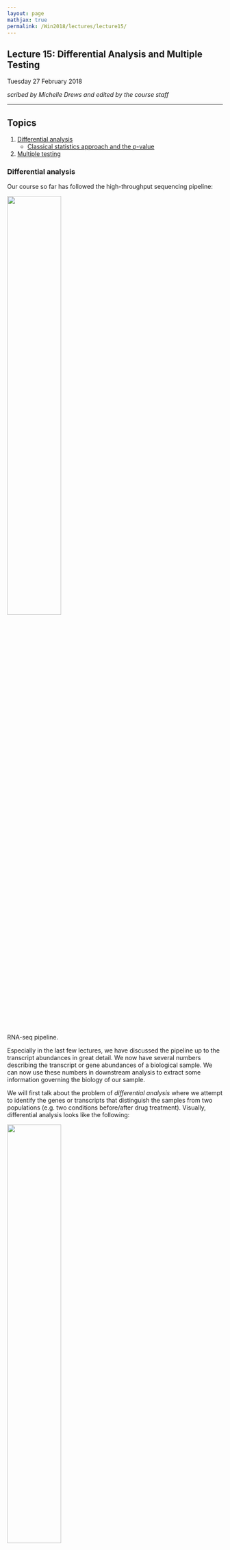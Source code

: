 ```yaml
---
layout: page
mathjax: true
permalink: /Win2018/lectures/lecture15/
---
```

## Lecture 15: Differential Analysis and Multiple Testing

Tuesday 27 February 2018

_scribed by Michelle Drews and edited by the course staff_

-----------------

## Topics

1.	<a href='#diff'>Differential analysis</a>
    - <a href='#classical'>Classical statistics approach and the _p_-value</a>
1.	<a href='#mt'>Multiple testing</a>


### <a id='diff'></a> Differential analysis

Our course so far has followed the high-throughput sequencing pipeline:

<div class="fig figcenter fighighlight">
  <img src="/Win2018/assets/lecture15/Fig1_EENotes.jpg" width="50%">
	<div class="figcaption">RNA-seq pipeline.</div>
</div>

Especially in the last few lectures, we have discussed the pipeline up to the transcript abundances in great detail. We now have several numbers describing the transcript or gene abundances of a biological sample. We can now use these numbers in downstream analysis to extract some information governing the biology of our sample.

We will first talk about the problem of _differential analysis_ where we attempt to identify the genes or transcripts that distinguish the samples from two populations (e.g. two conditions before/after drug treatment). Visually, differential analysis looks like the following:

<div class="fig figcenter fighighlight">
  <img src="/Win2018/assets/lecture15/Fig2_EENotes.jpg" width="50%">
	<div class="figcaption">Differntial analysis.</div>
</div>

Examples of software that handle differential analysis are [DESeq](https://genomebiology.biomedcentral.com/articles/10.1186/gb-2010-11-10-r106) and [DESeq2](https://genomebiology.biomedcentral.com/articles/10.1186/s13059-014-0550-8). A key idea here is the idea of _significance_. It's not enough for two expression levels to be different; we need some notion of significance to quantify whether the difference observed is actually meaningful.

As an aside, while we are talking about gene/transcript abundances here, we will note that other units may be used in practice. For example, raw integer counts (e.g. molecule or read counts aligning to a particular gene) are also commonly used. The discussions here will apply to those units as well.

Suppose we sequence samples from two different conditions: sample A is a control group and sample B is a group treated with a drug. Suppose we sequence the samples from each sample, quantify transcript abundances with some EM-based algorithm, and obtain the following plots:

<div class="fig figcenter fighighlight">
  <img src="/Win2018/assets/lecture15/Fig3_EENotes.jpg" width="50%">
	<div class="figcaption">Differntial analysis by eyeballing.</div>
</div>

Just by eyeballing these plots, we might immediately conclude that transcript 1 is differentially expressed and transcripts 2 and 3 are not. Note that there are no error bars on this plot, and therefore we cannot really make any strong conclusion. Perhaps the observed difference, while large, is due to some natural variation and not due to the drug. With only one sample in each population, we cannot get error bars, which capture a sense of the variation in the estimate.

We will assume that we have more than one sample in the form of experimental _replicates_ (repeated sampling from the same condition). Assume we have $$n$$ replicates. Let $$X_i^A$$ represent the abundance of transcript $$i$$ under condition $$A$$. We can estimate the mean abundance for each population as

$$
\begin{align*}
\hat{\mu}^A & = \frac{1}{n}\sum_{i=1}^n X_i^A \\
\hat{\mu}^B & = \frac{1}{n}\sum_{i=1}^n X_i^B.
\end{align*}
$$

We can also estimate sample variances using:

$$
\begin{align*}
(\hat{\sigma}^A)^2 & = \frac{1}{n-1} \sum_{i=1}^n (X_i^A - \hat{\mu}^A )^2 \\
(\hat{\sigma}^B)^2 & = \frac{1}{n-1} \sum_{i=1}^n (X_i^B - \hat{\mu}^B )^2
\end{align*}
$$

The $$n-1$$ here (rather than $$n$$) ensures that our variance estimator is unbiased. Note that in reality, $$n$$ scales proportionally with the cost of the experiment (sequencing is expensive!). Therefore we would like to know how large we should make our $$n$$ so that we can minimize our cost while getting a reasonable estimate of our sample variance. We will discuss this in more detail later.

#### <a id='classical'></a> Classical statistics approach and the _p_-value

Assuming we have more than one replicate in each condition, we can draw error bars for each transcript. Using the estimated mean and standard deviation, we would like to test if the two populations are different. This problem was originally solved by [RA Fisher](https://en.wikipedia.org/wiki/Ronald_Fisher), who introduced the idea of a [_p_-value](https://en.wikipedia.org/wiki/P-value):

[IMAGE: muA & sigmaA, muB & sigmaB -> [testing] -> p-value]

Critically, the notion of a $$p$$-value only makes sense in the context of a null hypothesis. Consider the following procedure

1. Calculate a statistic $$T$$
2. Set a null hypothesis: abundances in A & B have the same distribution
3. Under the null, suppose $$T \sim G$$ where $$G$$ is a cumulative distribution function (CDF). Then $$p = 1-G(T)$$

In other words, the _p_-value is the probability that statistic described by the null distribution exceeds the observed statistic. Typically, $$G$$ is known (e.g. normal with the same mean and variance across the two populations).

**Example**

$$T \triangleq \frac{\sqrt{n}(\hat{\mu}^A-\hat{\mu}^A)}{\sqrt{(\hat{\sigma}^A)^2 + (\hat{\sigma}^A)^2}} $$

The statistic here is known as the _t_-statistic and is used for a _two-sample t-test_. Under the null hypothesis, we assume

$$ X_i^A, X_i^B \sim N(\mu, \sigma^2), $$

in which case $$p \sim U[0, 1]$$, a uniform distribution between 0 and 1.

**Fact**: $$Y$$ with cdf $$F(y) \triangleq \text{Pr}(Y \leq y) $$, then $$F(Y) = Z U[0, 1]$$.

We can use such a test to determine if the mean value of a transcript is the same between conditions A and B based on the _p_-value obtained. While we only described one statistic here, there are several types of statistics one could use depending on the assumptions one would like to make on the null hypothesis (e.g. non-equal variance).

### <a id='mt'></a> Multiple testing

For each of the, say, 30000 genes, we can perform a two-sample _t_-test to determine if that gene is different between the two populations. We would therefore obtain 30000 _p_-values between 0 and 1. Intuitively, the smaller the _p_-value, the more differentially expressed the gene (the less likely we are to observe a value at least as extreme as the actual observed value under the null hypothesis). Fisher gave also gave us a _p_-value threshold 0.05 where a test is only deemed significant if it produces a _p_-value under this threshold.

Notice that with 30000 tests running in parallel, we would expect certain genes to appear significant due to sheer randomness. A _p_-value of 0.05, after all, means that 1 in 20 samples drawn from the null distribution would appear to be significant despite being drawn from the null distribution.

Let $$m = $$ the number of transcripts. Let $$H_i$$ represent the null hypothesis that transcript $$i$$ is not expressed differentially, and let $$p_i$$ be the associated _p_-value. A _discovery_ indicates a transcript found to be significant. We would like to introduce some sort of correction to reduce the amount of _false discoveries_ (i.e. incorrect rejections of the null hypothesis) without significantly compromising the amount of _true discoveries_.

Let $$V = $$ total number of false discoveries. One way of controlling $$V$$ is by controlling the probability that we get at least one false discovery, also known as the _family-wise error rate_ (FWER):

$$ \text{Pr}[V \geq 1] \leq 0.05.$$

Note that this event is a union of the events of making false discover in the first test, or the second test, or the $$n$$-th test. If we say that

$$ P_i \leq \theta$$

then the probability of falsely rejecting the null is $$\theta$$. Taking a union, we getting

$$
\begin{align*}
\text{Pr}[V \geq 1] & \leq m \theta \leq 0.05 \\
\implies \theta & = \frac{0.05}{m} \\
& = 5 * 10^{-6}
\end{align*}
$$

The procedure of dividing $$\theta$$ by $$m$$ is known as the _bonferroni correction_. The resulting threshold is perhaps too conservative in practice, but it's the price we must pay in order to guarantee that in 10000s of tests, we have almost no false discoveries. A fundamental question here is: would making no discoveries under this stringent criteria be better than making a few false discoveries in addition to some true discoveries?

In 1995, [Benjamini and Hochberg](https://www.jstor.org/stable/2346101) proposed looking the _false discovery rate_ (FDR) instead of the FWER. Letting $$T = $$ the total number of discoveries,

$$ \text{FDR} \triangleq E \left[ \frac{V}{R} \right]. $$

With FDR $$ \leq 0.05 $$, we would be saying that of the discoveries we have reported, 5% of them are false. Of course, we do not know which ones are false. Note that both $$V$$ and $$R$$ are random variables, and therefore we need to take an expectation. Importantly, Benjamini and Hochberg does not only give us a new metric to control, but also a procedure for controlling the metric. We will discuss this in further detail next time.
